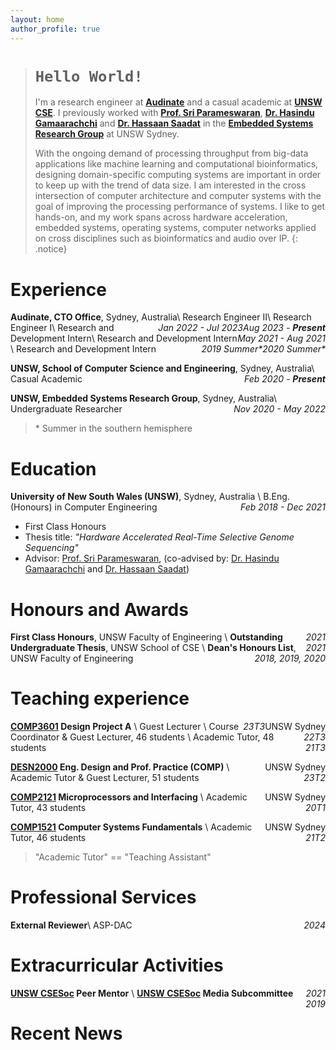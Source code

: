 ```yaml
---
layout: home
author_profile: true
---
```


> # `Hello World!`
> I'm a research engineer at **[Audinate](https://www.audinate.com/)** and a casual academic at **[UNSW CSE](https://www.unsw.edu.au/engineering/our-schools/computer-science-and-engineering)**. I previously worked with **[Prof. Sri Parameswaran](https://www.sydney.edu.au/engineering/about/our-people/academic-staff/sri-parameswaran.html)**, **[Dr. Hasindu Gamaarachchi](https://www.unsw.edu.au/staff/hasindu-gamaarachchi)** and **[Dr. Hassaan Saadat](https://www.linkedin.com/in/hassaan-saadat-7947a3166/)** in the **[Embedded Systems Research Group](https://www.unsw.edu.au/engineering/our-schools/computer-science-and-engineering/our-research/research-groups/embedded-systems)** at UNSW Sydney.
>
> With the ongoing demand of processing throughput from big-data applications like machine learning and computational bioinformatics, designing domain-specific computing systems are important in order to keep up with the trend of data size. I am interested in the cross intersection of computer architecture and computer systems with the goal of improving the processing performance of systems. I like to get hands-on, and my work spans across hardware acceleration, embedded systems, operating systems, computer networks applied on cross disciplines such as bioinformatics and audio over IP.
{: .notice} 

# Experience
<!-- ===== Audinate ===== -->
**Audinate, CTO Office**, Sydney, Australia\\
Research Engineer II<span style="float:right;">*Aug 2023 - **Present***</span>\\
Research Engineer I<span style="float:right;">*Jan 2022 - Jul 2023*</span>\\
Research and Development Intern<span style="float:right;">*May 2021 - Aug 2021*</span>\\
Research and Development Intern<span style="float:right;">*2020 Summer\**</span>\\
Research and Development Intern<span style="float:right;">*2019 Summer\**</span>

<!-- ===== UNSW CSE ===== -->
**UNSW, School of Computer Science and Engineering**, Sydney, Australia\\
Casual Academic <span style="float:right;">*Feb 2020 - **Present***</span>

<!-- ===== UNSW Embedded Systems Research Group ===== -->
**UNSW, Embedded Systems Research Group**, Sydney, Australia\\
Undergraduate Researcher <span style="float:right;">*Nov 2020 - May 2022*</span>

> \* Summer in the southern hemisphere

# Education
**University of New South Wales (UNSW)**, Sydney, Australia \\
B.Eng. (Honours) in Computer Engineering <span style="float:right;">*Feb 2018 - Dec 2021*</span>
- First Class Honours
- Thesis title: *"Hardware Accelerated Real-Time Selective Genome Sequencing"*
- Advisor: [Prof. Sri Parameswaran](https://www.sydney.edu.au/engineering/about/our-people/academic-staff/sri-parameswaran.html), (co-advised by: [Dr. Hasindu Gamaarachchi](https://www.unsw.edu.au/staff/hasindu-gamaarachchi) and [Dr. Hassaan Saadat](https://www.linkedin.com/in/hassaan-saadat-7947a3166))

# Honours and Awards
**First Class Honours**, UNSW Faculty of Engineering <span style="float:right;">*2021*</span>\\
**Outstanding Undergraduate Thesis**, UNSW School of CSE <span style="float:right;">*2021*</span>\\
**Dean's Honours List**, UNSW Faculty of Engineering <span style="float:right;">*2018, 2019, 2020*</span>

# Teaching experience
**[COMP3601](https://www.handbook.unsw.edu.au/undergraduate/courses/2021/COMP3601?year=2022) Design Project A** <span style="float:right;"> UNSW Sydney</span>\\
Guest Lecturer <span style="float:right;"> *23T3*</span>\\
Course Coordinator & Guest Lecturer, 46 students <span style="float:right;"> *22T3*</span>\\
Academic Tutor, 48 students <span style="float:right;"> *21T3*</span>

**[DESN2000](https://www.handbook.unsw.edu.au/undergraduate/courses/2023/DESN2000?year=2023) Eng. Design and Prof. Practice (COMP)** <span style="float:right;"> UNSW Sydney</span>\\
Academic Tutor & Guest Lecturer, 51 students <span style="float:right;"> *23T2*</span>

**[COMP2121](https://www.handbook.unsw.edu.au/undergraduate/courses/2020/COMP2121?year=2020) Microprocessors     and Interfacing** <span style="float:right;"> UNSW Sydney</span>\\
Academic Tutor, 43 students <span style="float:right;"> *20T1*</span>

**[COMP1521](https://www.handbook.unsw.edu.au/undergraduate/courses/2021/COMP1521/?year=2021) Computer Systems Fundamentals** <span style="float:right;"> UNSW Sydney</span>\\
Academic Tutor, 46 students <span style="float:right;"> *21T2*</span>

> "Academic Tutor" == "Teaching Assistant"


<!-- # Advising
Katelyn Mak (with H. Gamaarachchi), *UNSW Honours Thesis* <span style="float:right;">*2023 - Present*</span> -->

# Professional Services
**External Reviewer**\\
ASP-DAC<span style="float:right;">*2024*</span>

# Extracurricular Activities

**[UNSW CSESoc](https://www.csesoc.unsw.edu.au/) Peer Mentor** <span style="float:right;">*2021*</span>\\
**[UNSW CSESoc](https://www.csesoc.unsw.edu.au/) Media Subcommittee** <span style="float:right;">*2019*</span>

# Recent News
